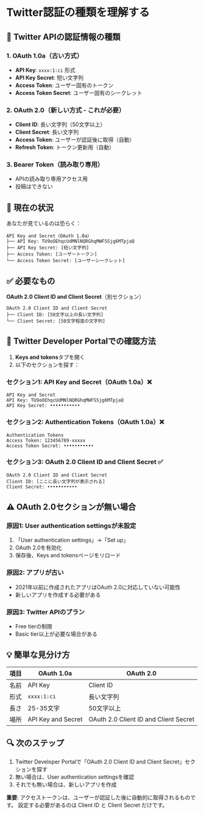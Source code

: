 # Twitter認証の種類を理解する

## 🔑 Twitter APIの認証情報の種類

### 1. OAuth 1.0a（古い方式）
- **API Key**: `xxxx:1:ci` 形式
- **API Key Secret**: 短い文字列
- **Access Token**: ユーザー固有のトークン
- **Access Token Secret**: ユーザー固有のシークレット

### 2. OAuth 2.0（新しい方式 - これが必要）
- **Client ID**: 長い文字列（50文字以上）
- **Client Secret**: 長い文字列
- **Access Token**: ユーザーが認証後に取得（自動）
- **Refresh Token**: トークン更新用（自動）

### 3. Bearer Token（読み取り専用）
- APIの読み取り専用アクセス用
- 投稿はできない

## 📍 現在の状況

あなたが見ているのは恐らく：
```
API Key and Secret（OAuth 1.0a）
├── API Key: TU9oOEhqcUdMNlNQRGhqMWFSSjg6MTpjaQ
├── API Key Secret: [短い文字列]
├── Access Token: [ユーザートークン]
└── Access Token Secret: [ユーザーシークレット]
```

## ✅ 必要なもの

**OAuth 2.0 Client ID and Client Secret**（別セクション）
```
OAuth 2.0 Client ID and Client Secret
├── Client ID: [50文字以上の長い文字列]
└── Client Secret: [50文字程度の文字列]
```

## 🎯 Twitter Developer Portalでの確認方法

1. **Keys and tokens**タブを開く
2. 以下のセクションを探す：

### セクション1: API Key and Secret（OAuth 1.0a）❌
```
API Key and Secret
API Key: TU9oOEhqcUdMNlNQRGhqMWFSSjg6MTpjaQ
API Key Secret: •••••••••••
```

### セクション2: Authentication Tokens（OAuth 1.0a）❌
```
Authentication Tokens
Access Token: 123456789-xxxxx
Access Token Secret: •••••••••••
```

### セクション3: OAuth 2.0 Client ID and Client Secret ✅
```
OAuth 2.0 Client ID and Client Secret
Client ID: [ここに長い文字列が表示される]
Client Secret: •••••••••••
```

## ⚠️ OAuth 2.0セクションが無い場合

### 原因1: User authentication settingsが未設定
1. 「User authentication settings」→「Set up」
2. OAuth 2.0を有効化
3. 保存後、Keys and tokensページをリロード

### 原因2: アプリが古い
- 2021年以前に作成されたアプリはOAuth 2.0に対応していない可能性
- 新しいアプリを作成する必要がある

### 原因3: Twitter APIのプラン
- Free tierの制限
- Basic tier以上が必要な場合がある

## 💡 簡単な見分け方

| 項目 | OAuth 1.0a | OAuth 2.0 |
|------|------------|-----------|
| 名前 | API Key | Client ID |
| 形式 | `xxxx:1:ci` | 長い文字列 |
| 長さ | 25-35文字 | 50文字以上 |
| 場所 | API Key and Secret | OAuth 2.0 Client ID and Client Secret |

## 🔍 次のステップ

1. Twitter Developer Portalで「OAuth 2.0 Client ID and Client Secret」セクションを探す
2. 無い場合は、User authentication settingsを確認
3. それでも無い場合は、新しいアプリを作成

**重要**: アクセストークンは、ユーザーが認証した後に自動的に取得されるものです。
設定する必要があるのは Client ID と Client Secret だけです。